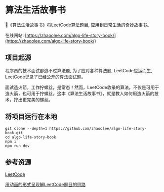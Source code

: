 # 算法生活故事书

🔆《算法生活故事书》将LeetCode算法题目, 应用到日常生活的奇妙故事书。

在线网站: [https://zhaoolee.com/algo-life-story-book/](https://zhaoolee.com/algo-life-story-book/)


## 项目起源

程序员的技术面试都逃不过算法题, 为了应对各种算法题, LeetCode应运而生, LeetCode记录了已经公开的算法面试题。

面试造火箭，工作拧螺丝，是常态！然而，LeetCode收录的算法，不仅是可用于造火箭，也可用于拧螺丝，这本《算法生活故事书》，就是教人如何用造火箭的技术，拧出更完美的螺丝。


## 将项目运行在本地

```shell
git clone --depth=1 https://github.com/zhaoolee/algo-life-story-book.git
cd algo-life-story-book
npm i
npm run dev
```


## 参考资源

[LeetCode](https://leetcode.com/)

[用动画的形式呈现解LeetCode题目的思路](https://github.com/MisterBooo/LeetCodeAnimation)